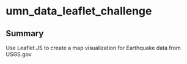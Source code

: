 # umn_data_leaflet_challenge

## Summary

Use Leaflet.JS to create a map visualization for Earthquake data from USGS.gov